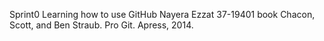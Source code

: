 Sprint0
Learning how to use GitHub
Nayera Ezzat 37-19401
book Chacon, Scott, and Ben Straub. Pro Git. Apress, 2014.